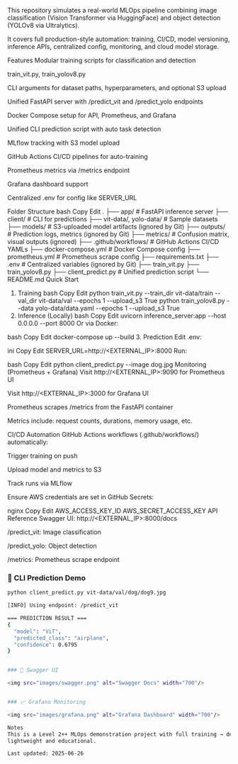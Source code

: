 This repository simulates a real-world MLOps pipeline combining image classification (Vision Transformer via HuggingFace) and object detection (YOLOv8 via Ultralytics).

It covers full production-style automation: training, CI/CD, model versioning, inference APIs, centralized config, monitoring, and cloud model storage.

Features
Modular training scripts for classification and detection

train_vit.py, train_yolov8.py

CLI arguments for dataset paths, hyperparameters, and optional S3 upload

Unified FastAPI server with /predict_vit and /predict_yolo endpoints

Docker Compose setup for API, Prometheus, and Grafana

Unified CLI prediction script with auto task detection

MLflow tracking with S3 model upload

GitHub Actions CI/CD pipelines for auto-training

Prometheus metrics via /metrics endpoint

Grafana dashboard support

Centralized .env for config like SERVER_URL

Folder Structure
bash
Copy
Edit
.
├── app/                  # FastAPI inference server
├── client/               # CLI for predictions
├── vit-data/, yolo-data/ # Sample datasets
├── models/               # S3-uploaded model artifacts (ignored by Git)
├── outputs/              # Prediction logs, metrics (ignored by Git)
├── metrics/              # Confusion matrix, visual outputs (ignored)
├── .github/workflows/    # GitHub Actions CI/CD YAMLs
├── docker-compose.yml    # Docker Compose config
├── prometheus.yml        # Prometheus scrape config
├── requirements.txt
├── .env                  # Centralized variables (ignored by Git)
├── train_vit.py
├── train_yolov8.py
├── client_predict.py     # Unified prediction script
└── README.md
Quick Start
1. Training
bash
Copy
Edit
python train_vit.py --train_dir vit-data/train --val_dir vit-data/val --epochs 1 --upload_s3 True
python train_yolov8.py --data yolo-data/data.yaml --epochs 1 --upload_s3 True
2. Inference (Locally)
bash
Copy
Edit
uvicorn inference_server:app --host 0.0.0.0 --port 8000
Or via Docker:

bash
Copy
Edit
docker-compose up --build
3. Prediction
Edit .env:

ini
Copy
Edit
SERVER_URL=http://<EXTERNAL_IP>:8000
Run:

bash
Copy
Edit
python client_predict.py --image dog.jpg
Monitoring (Prometheus + Grafana)
Visit http://<EXTERNAL_IP>:9090 for Prometheus UI

Visit http://<EXTERNAL_IP>:3000 for Grafana UI

Prometheus scrapes /metrics from the FastAPI container

Metrics include: request counts, durations, memory usage, etc.

CI/CD Automation
GitHub Actions workflows (.github/workflows/) automatically:

Trigger training on push

Upload model and metrics to S3

Track runs via MLflow

Ensure AWS credentials are set in GitHub Secrets:

nginx
Copy
Edit
AWS_ACCESS_KEY_ID
AWS_SECRET_ACCESS_KEY
API Reference
Swagger UI: http://<EXTERNAL_IP>:8000/docs

/predict_vit: Image classification

/predict_yolo: Object detection

/metrics: Prometheus scrape endpoint

### 🧪 CLI Prediction Demo

```bash
python client_predict.py vit-data/val/dog/dog9.jpg

[INFO] Using endpoint: /predict_vit

=== PREDICTION RESULT ===
{
  "model": "ViT",
  "predicted_class": "airplane",
  "confidence": 0.6795
}


### 📄 Swagger UI

<img src="images/swagger.png" alt="Swagger Docs" width="700"/>


### 📈 Grafana Monitoring

<img src="images/grafana.png" alt="Grafana Dashboard" width="700"/>

Notes
This is a Level 2++ MLOps demonstration project with full training → deployment → monitoring cycle. It replicates industry best practices while remaining
lightweight and educational.

Last updated: 2025-06-26
